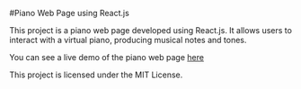 #Piano Web Page using React.js

This project is a piano web page developed using React.js. It allows users to interact with a virtual piano, producing musical notes and tones.

You can see a live demo of the piano web page [here](https://deepaknetwork.github.io/piano/)

This project is licensed under the MIT License.
